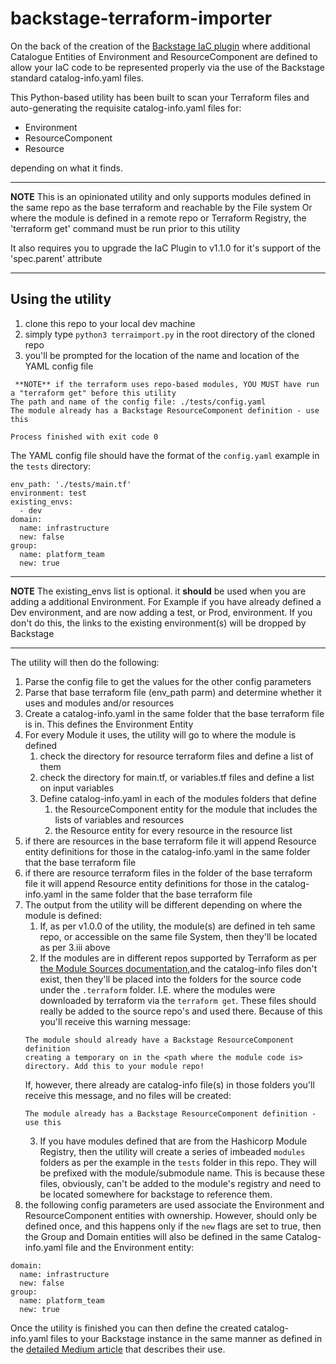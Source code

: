 # backstage-terraform-importer

On the back of the creation of the [Backstage IaC plugin](https://github.com/pogo61/Backstage-IaC-Plugin) 
where additional Catalogue Entities of Environment and ResourceComponent are defined to allow your IaC code
to be represented properly via the use of the Backstage standard catalog-info.yaml files.


This Python-based utility has been built to scan your Terraform files and auto-generating the requisite catalog-info.yaml files for:
* Environment
* ResourceComponent
* Resource

depending on what it finds.

---
**NOTE**
This is an opinionated utility and only supports modules defined in the same repo as the base terraform and reachable by the File system
Or where the module is defined in a remote repo or Terraform Registry, the 'terraform get' command must be run prior to this utility

It also requires you to upgrade the IaC Plugin to v1.1.0 for it's support of the 'spec.parent' attribute

--- 

## Using the utility
1. clone this repo to your local dev machine 
2. simply type `python3 terraimport.py` in the root directory of the cloned repo
3. you'll be prompted for the location of the name and location of the YAML config file
  
```
 **NOTE** if the terraform uses repo-based modules, YOU MUST have run a "terraform get" before this utility
The path and name of the config file: ./tests/config.yaml
The module already has a Backstage ResourceComponent definition - use this

Process finished with exit code 0
```

The YAML config file should have the format of the `config.yaml` example in the `tests` directory:
```
env_path: './tests/main.tf'
environment: test
existing_envs:
  - dev
domain:
  name: infrastructure
  new: false
group:
  name: platform_team
  new: true
```
---

**NOTE**
The existing_envs list is optional.
it **should**  be used when you are adding a additional Environment. 
For Example if you have already defined a Dev environment, and are now adding a test, or Prod, environment.
If you don't do this, the links to the existing environment(s) will be dropped by Backstage

---

 The utility will then do the following:
1. Parse the config file to get the values for the other config parameters
2. Parse that base terraform file (env_path parm) and determine whether it uses and modules and/or resources 
3. Create a catalog-info.yaml in the same folder that the base terraform file is in. This defines the Environment Entity 
4. For every Module it uses, the utility will go to where the module is defined
   1. check the directory for resource terraform files and define a list of them
   2. check the directory for main.tf, or variables.tf files and define a list on input variables
   3. Define catalog-info.yaml in each of the modules folders that define 
      1. the ResourceComponent entity for the  module that includes the lists of variables and resources
      2. the Resource entity for every resource in the resource list 
5. if there are resources in the base terraform file it will append Resource entity definitions for those in the 
catalog-info.yaml in the same folder that the base terraform file 
6. if there are resource terraform files in the folder of the base terraform file it will append Resource entity 
definitions for those in the catalog-info.yaml in the same folder that the base terraform file 
7. The output from the utility will be different depending on where the module is defined:
   1. If, as per v1.0.0 of the utility, the module(s) are defined in teh same repo, or accessible on the same file System, 
   then they'll be located as per 3.iii above
   2. If the modules are in different repos supported by Terraform as per [the Module Sources documentation](https://developer.hashicorp.com/terraform/language/modules/sources),and 
   the catalog-info files don't exist, then they'll be placed into the folders for the source code under the `.terraform` 
   folder. I.E. where the modules were downloaded by terraform via the `terraform get`. These files should really be 
   added to the source repo's and used there. Because of this you'll receive this warning message:
   ```
   The module should already have a Backstage ResourceComponent definition
   creating a temporary on in the <path where the module code is> directory. Add this to your module repo!
   ```
   If, however, there already are catalog-info file(s) in those folders  you'll receive this message, and no files will 
be created: 
   ```
   The module already has a Backstage ResourceComponent definition - use this
   ```
   3. If you have modules defined that are from the Hashicorp Module Registry, then the utility will create a series of 
   imbeaded `modules` folders as per the example in the `tests` folder in this repo. They will be prefixed with the 
   module/submodule name. This is because these files, obviously, can't be added to the module's registry and need to 
   be located somewhere for backstage to reference them.
8. the following config parameters are used associate the Environment and ResourceComponent entities with ownership.
However, should only be defined once, and this happens only if the `new` flags are set to true, then the Group 
and Domain entities will also be defined in the same Catalog-info.yaml file and the Environment entity:
```
domain:
  name: infrastructure
  new: false
group:
  name: platform_team
  new: true
```

Once the utility is finished you can then define the created catalog-info.yaml files to your
Backstage instance in the same manner as defined in the [detailed Medium article](https://medium.com/@paulpogonoski/backstage-iac-support-392f34ea118e) that describes their use.
